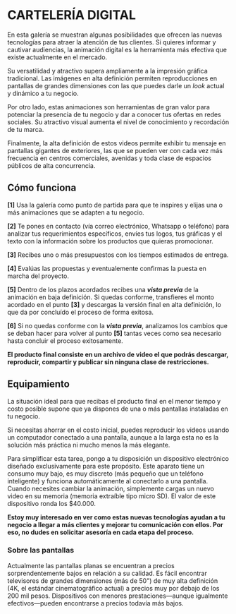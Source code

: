 # CARTELERÍA DIGITAL

En esta galería se muestran algunas posibilidades que ofrecen las nuevas tecnologías para atraer la atención de tus clientes. Si quieres informar y cautivar audiencias, la animación digital es la herramienta más efectiva que existe actualmente en el mercado.

Su versatilidad y atractivo supera ampliamente a la impresión gráfica tradicional. Las imágenes en alta definición permiten reproducciones en pantallas de grandes dimensiones con las que puedes darle un _look_ actual y dinámico a tu negocio.

Por otro lado, estas animaciones son herramientas de gran valor para potenciar la presencia de tu negocio y dar a conocer tus ofertas en redes sociales. Su atractivo visual aumenta el nivel de conocimiento y recordación de tu marca.

Finalmente, la alta definición de estos videos permite exhibir tu mensaje en pantallas gigantes de exteriores, las que se pueden ver con cada vez más frecuencia en centros comerciales, avenidas y toda clase de espacios públicos de alta concurrencia. 

## Cómo funciona
**[1]** Usa la galería como punto de partida para que te inspires y elijas una o más animaciones que se adapten a tu negocio. 

**[2]** Te pones en contacto (vía correo electrónico, Whatsapp o teléfono) para analizar tus requerimientos específicos, envíes tus logos, tus gráficas y el texto con la información sobre los productos que quieras promocionar.

**[3]** Recibes uno o más presupuestos con los tiempos estimados de entrega. 

**[4]** Evalúas las propuestas y eventualemente confirmas la puesta en marcha del proyecto.

**[5]** Dentro de los plazos acordados recibes una **_vista previa_** de la animación en baja definición. Si quedas conforme, transfieres el monto acordado en el punto **[3]** y descargas la versión final en alta definición, lo que da por concluído el proceso de forma exitosa.

**[6]** Si no quedas conforme con la **_vista previa_**, analizamos los cambios que se deban hacer para volver al punto **[5]** tantas veces como sea necesario hasta concluir el proceso exitosamente.

**El producto final consiste en un archivo de video el que podrás descargar, reproducir, compartir y publicar sin ninguna clase de restricciones.**

## Equipamiento
La situación ideal para que recibas el producto final en el menor tiempo y costo posible supone que ya dispones de una o más pantallas instaladas en tu negocio.

Si necesitas ahorrar en el costo inicial, puedes reproducir los videos usando un computador conectado a una pantalla, aunque a la larga esta no es la solución más práctica ni mucho menos la más elegante.

Para simplificar esta tarea, pongo a tu disposición un dispositivo electrónico diseñado exclusivamente para este propósito. Este aparato tiene un consumo muy bajo, es muy discreto (más pequeño que un teléfono inteligente) y funciona automáticamente al conectarlo a una pantalla. Cuando necesites cambiar la animación, simplemente cargas un nuevo video en su memoria (memoria extraíble tipo micro SD). El valor de este dispositivo ronda los $40.000.

**Estoy muy interesado en ver como estas nuevas tecnologías ayudan a tu negocio a llegar a más clientes y mejorar tu comunicación con ellos. Por eso, no dudes en solicitar asesoría en cada etapa del proceso.**

### Sobre las pantallas
Actualmente las pantallas planas se encuentran a precios sorprendentemente bajos en relación a su calidad. Es fácil encontrar televisores de grandes dimensiones (más de 50") de muy alta definición (4K, el estándar cinematográfico actual) a precios muy por debajo de los 200 mil pesos. Dispositivos con menores prestaciones—aunque igualmente efectivos—pueden encontrarse a precios todavía más bajos.

